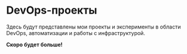 # DevOps-проекты

Здесь будут представлены мои проекты и эксперименты в области DevOps, автоматизации и работы с инфраструктурой.

**Скоро будет больше!**
